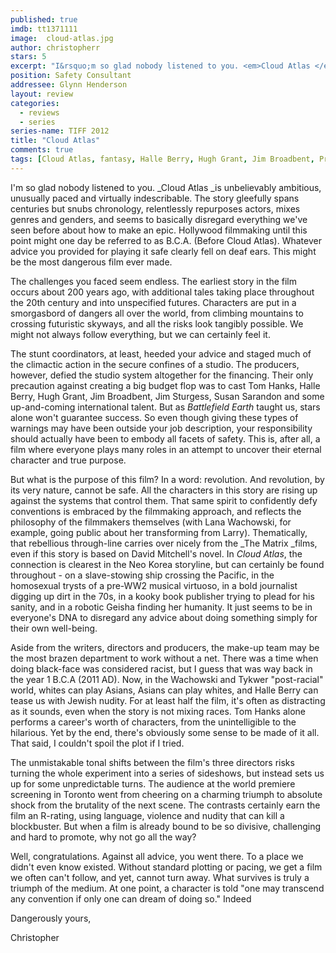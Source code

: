 ```yaml
---
published: true
imdb: tt1371111
image:  cloud-atlas.jpg
author: christopherr
stars: 5
excerpt: "I&rsquo;m so glad nobody listened to you. <em>Cloud Atlas </em>is unbelievably ambitious, unusually paced and virtually indescribable."
position: Safety Consultant
addressee: Glynn Henderson
layout: review
categories:
  - reviews
  - series
series-name: TIFF 2012
title: "Cloud Atlas"
comments: true
tags: [Cloud Atlas, fantasy, Halle Berry, Hugh Grant, Jim Broadbent, Premiere, Reviews, sci-fi, Susan Sarandon, TIFF, Tom Hanks, Uncategorized, Wachowskis]
---
```

I'm so glad nobody listened to you. _Cloud Atlas _is unbelievably ambitious, unusually paced and virtually indescribable. The story gleefully spans centuries but snubs chronology, relentlessly repurposes actors, mixes genres and genders, and seems to basically disregard everything we've seen before about how to make an epic. Hollywood filmmaking until this point might one day be referred to as B.C.A. (Before Cloud Atlas).  Whatever advice you provided for playing it safe clearly fell on deaf ears. This might be the most dangerous film ever made.

The challenges you faced seem endless. The earliest story in the film occurs about 200 years ago, with additional tales taking place throughout the 20th century and into unspecified futures. Characters are put in a smorgasbord of dangers all over the world, from climbing mountains to crossing futuristic skyways, and all the risks look tangibly possible.  We might not always follow everything, but we can certainly feel it.

The stunt coordinators, at least, heeded your advice and staged much of the climactic action in the secure confines of a studio. The producers, however, defied the studio system altogether for the financing. Their only precaution against creating a big budget flop was to cast Tom Hanks, Halle Berry, Hugh Grant, Jim Broadbent, Jim Sturgess, Susan Sarandon and some up-and-coming international talent. But as _Battlefield Earth_ taught us, stars alone won't guarantee success. So even though giving these types of warnings may have been outside your job description, your responsibility should actually have been to embody all facets of safety. This is, after all, a film where everyone plays many roles in an attempt to uncover their eternal character and true purpose.

But what is the purpose of this film? In a word: revolution. And revolution, by its very nature, cannot be safe. All the characters in this story are rising up against the systems that control them. That same spirit to confidently defy conventions is embraced by the filmmaking approach, and reflects the philosophy of the filmmakers themselves (with Lana Wachowski, for example, going public about her transforming from Larry). Thematically, that rebellious through-line carries over nicely from the _The Matrix _films, even if this story is based on David Mitchell's novel. In _Cloud Atlas_, the connection is clearest in the Neo Korea storyline, but can certainly be found throughout - on a slave-stowing ship crossing the Pacific, in the homosexual trysts of a pre-WW2 musical virtuoso, in a bold journalist digging up dirt in the 70s, in a kooky book publisher trying to plead for his sanity, and in a robotic Geisha finding her humanity.  It just seems to be in everyone's DNA to disregard any advice about doing something simply for their own well-being.

Aside from the writers, directors and producers, the make-up team may be the most brazen department to work without a net. There was a time when doing black-face was considered racist, but I guess that was way back in the year 1 B.C.A (2011 AD). Now, in the Wachowski and Tykwer "post-racial" world, whites can play Asians, Asians can play whites, and Halle Berry can tease us with Jewish nudity. For at least half the film, it's often as distracting as it sounds, even when the story is not mixing races. Tom Hanks alone performs a career's worth of characters, from the unintelligible to the hilarious. Yet by the end, there's obviously some sense to be made of it all. That said, I couldn't spoil the plot if I tried.

The unmistakable tonal shifts between the film's three directors risks turning the whole experiment into a series of sideshows, but instead sets us up for some unpredictable turns. The audience at the world premiere screening in Toronto went from cheering on a charming triumph to absolute shock from the brutality of the next scene. The contrasts certainly earn the film an R-rating, using language, violence and nudity that can kill a blockbuster. But when a film is already bound to be so divisive, challenging and hard to promote, why not go all the way?

Well, congratulations. Against all advice, you went there. To a place we didn't even know existed. Without standard plotting or pacing, we get a film we often can't follow, and yet, cannot turn away. What survives is truly a triumph of the medium. At one point, a character is told "one may transcend any convention if only one can dream of doing so." Indeed

Dangerously yours,

Christopher
